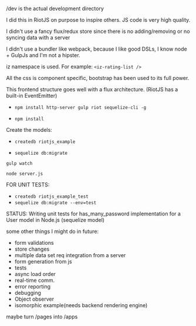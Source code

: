 /dev is the actual development directory

I did this in RiotJS on purpose to inspire others. JS code is very high quality.

I didn't use a fancy flux/redux store since there is no adding/removing or no syncing data with a server

I didn't use a bundler like webpack, because I like good DSLs, I know node + GulpJs and I'm not a hipster.

iz namespace is used. For example: ``` <iz-rating-list /> ```

All the css is component specific, bootstrap has been used to its full power.

This frontend structure goes well with a flux architecture. (RiotJS has a built-in EventEmitter)

- ``` npm install http-server gulp riot sequelize-cli -g ```

- ``` npm install ```

Create the models:

- ``` createdb riotjs_example ```

- ``` sequelize db:migrate  ```

``` gulp watch ```

``` node server.js ```

FOR UNIT TESTS:

- ``` createdb riotjs_example_test ```
- ``` sequelize db:migrate --env=test ```

STATUS: Writing unit tests for has_many_password implementation for a User model in Node.js (sequelize model)

some other things I might do in future:
- form validations
- store changes
- multiple data set req integration from a server
- form generation from js
- tests
- async load order
- real-time comm.
- error reporting
- debugging
- Object observer
- isomorphic example(needs backend rendering engine)

maybe turn /pages into /apps
